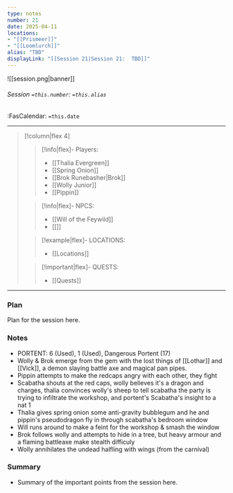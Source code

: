 ```yaml
---
type: notes
number: 21
date: 2025-04-11
locations:
- "[[Prismeer]]"
- "[[Loomlurch]]"
alias: "TBD"
displayLink: "[[Session 21|Session 21:  TBD]]"
---
```


![[session.png|banner]]
###### Session `=this.number`: `=this.alias`
<span class="sub2">:FasCalendar: `=this.date` </span>
___

> [!column|flex 4]
> 
>> [!info|flex]- Players:
>> - [[Thalia Evergreen]]
>> - [[Spring Onion]]
>> - [[Brok Runebasher|Brok]]
>> - [[Wolly Junior]]
>> - [[Pippin]]
> 
>> [!info|flex]- NPCS:
>> - [[Will of the Feywild]]
>> - [[]]
>
>> [!example|flex]- LOCATIONS:
>> - [[Locations]]
>
>> [!important|flex]- QUESTS:
>> - [[Quests]]

---

### Plan
Plan for the session here.

### Notes
- PORTENT: 6 (Used), 1 (Used), Dangerous Portent (17)
- Wolly & Brok emerge from the gem with the lost things of [[Lothar]] and [[Vick]], a demon slaying battle axe and magical pan pipes.
- Pippin attempts to make the redcaps angry with each other, they fight
- Scabatha shouts at the red caps, wolly believes it's a dragon and charges, thalia convinces wolly's sheep to tell scabatha the party is trying to infiltrate the workshop, and portent's Scabatha's insight to a nat 1
- Thalia gives spring onion some anti-gravity bubblegum and he and pippin's pseudodragon fly in through scabatha's bedroom window
- Will runs around to make a feint for the workshop & smash the window
- Brok follows wolly and attempts to hide in a tree, but heavy armour and a flaming battleaxe make stealth difficuly
- Wolly annihilates the undead halfling with wings (from the carnival)

### Summary
- Summary of the important points from the session here.


